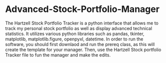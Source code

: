 # Advanced-Stock-Portfolio-Manager
The Hartzell Stock Portfolio Tracker is a python interface that allows me to track my personal stock portfolio as well as display advanced technical statistics. It utilizes various python libraries such as pandas, tkinter, matplotlib, matplotlib.figure, openpyxl, datetime. In order to run the software, you should first downlaod and run the prereq class, as this will create the template for your manager. Then, use the Hartzell Stock portfolio Tracker file to fun the manager and make the edits. 
